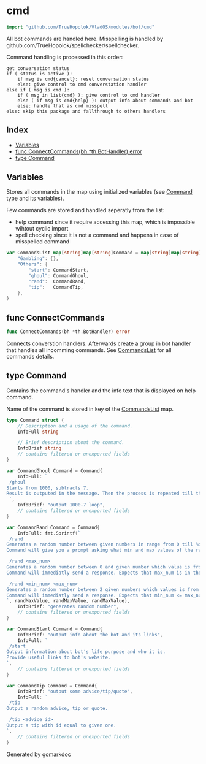 <!-- Code generated by gomarkdoc. DO NOT EDIT -->

# cmd

```go
import "github.com/TrueHopolok/VladOS/modules/bot/cmd"
```

All bot commands are handled here. Misspelling is handled by github.com/TrueHopolok/spellchecker/spellchecker.

Command handling is processed in this order:

```
get conversation status
if ( status is active ):
	if msg is cmd{cancel}: reset conversation status
	else: give control to cmd converstation handler
else if ( msg is cmd ):
	if ( msg in list{cmd} ): give control to cmd handler
	else ( if msg is cmd{help} ): output info about commands and bot
 	else: handle that as cmd misspell
else: skip this package and fallthrough to others handlers
```

## Index

- [Variables](<#variables>)
- [func ConnectCommands\(bh \*th.BotHandler\) error](<#ConnectCommands>)
- [type Command](<#Command>)


## Variables

<a name="CommandsList"></a>Stores all commands in the map using initialized variables \(see [Command](<#Command>) type and its variables\).

Few commands are stored and handled seperatly from the list:

- help command since it require accessing this map, which is impossible wihtout cyclic import
- spell checking since it is not a command and happens in case of misspelled command

```go
var CommandsList map[string]map[string]Command = map[string]map[string]Command{
    "Gambling": {},
    "Others": {
        "start": CommandStart,
        "ghoul": CommandGhoul,
        "rand":  CommandRand,
        "tip":   CommandTip,
    },
}
```

<a name="ConnectCommands"></a>
## func ConnectCommands

```go
func ConnectCommands(bh *th.BotHandler) error
```

Connects converstion handlers. Afterwards create a group in bot handler that handles all incomming commands. See [CommandsList](<#CommandsList>) for all commands details.

<a name="Command"></a>
## type Command

Contains the command's handler and the info text that is displayed on help command.

Name of the command is stored in key of the [CommandsList](<#CommandsList>) map.

```go
type Command struct {
    // Description and a usage of the command.
    InfoFull string

    // Brief description about the command.
    InfoBrief string
    // contains filtered or unexported fields
}
```

<a name="CommandGhoul"></a>

```go
var CommandGhoul Command = Command{
    InfoFull: `
 /ghoul
Starts from 1000, subtracts 7.
Result is outputed in the message. Then the process is repeated till the 0. 
 `,
    InfoBrief: "output 1000-7 loop",
    // contains filtered or unexported fields
}
```

<a name="CommandRand"></a>

```go
var CommandRand Command = Command{
    InfoFull: fmt.Sprintf(`
 /rand
Generates a random number between given numbers in range from 0 till %d included.
Command will give you a prompt asking what min and max values of the random you want.

 /rand <max_num>
Generates a random number between 0 and given number which value is from 0 till %d included.
Command will immediatly send a response. Expects that max_num is in the allowed range.

 /rand <min_num> <max_num>
Generates a random number between 2 given numbers which values is from 0 till %d included.
Command will immediatly send a response. Expects that min_num <= max_num and they are in the allowed range.
`, randMaxValue, randMaxValue, randMaxValue),
    InfoBrief: "generates random number",
    // contains filtered or unexported fields
}
```

<a name="CommandStart"></a>

```go
var CommandStart Command = Command{
    InfoBrief: "output info about the bot and its links",
    InfoFull: `
 /start
Output information about bot's life purpose and who it is.
Provide useful links to bot's website. 
`,
    // contains filtered or unexported fields
}
```

<a name="CommandTip"></a>

```go
var CommandTip Command = Command{
    InfoBrief: "output some advice/tip/quote",
    InfoFull: `
 /tip
Output a random advice, tip or quote.

 /tip <advice_id>
Output a tip with id equal to given one. 
`,
    // contains filtered or unexported fields
}
```

Generated by [gomarkdoc](<https://github.com/princjef/gomarkdoc>)
